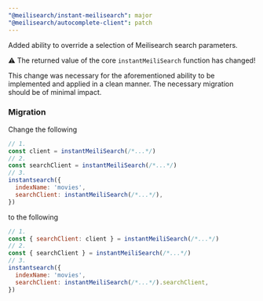 ```yaml
---
"@meilisearch/instant-meilisearch": major
"@meilisearch/autocomplete-client": patch
---
```


Added ability to override a selection of Meilisearch search parameters.

  ⚠️ The returned value of the core `instantMeiliSearch` function has changed!

  This change was necessary for the aforementioned ability to be implemented and
  applied in a clean manner.
  The necessary migration should be of minimal impact.

  ### Migration

  Change the following

  ```js
  // 1.
  const client = instantMeiliSearch(/*...*/)
  // 2.
  const searchClient = instantMeiliSearch(/*...*/)
  // 3.
  instantsearch({
    indexName: 'movies',
    searchClient: instantMeiliSearch(/*...*/),
  })
  ```

  to the following

  ```js
  // 1.
  const { searchClient: client } = instantMeiliSearch(/*...*/)
  // 2.
  const { searchClient } = instantMeiliSearch(/*...*/)
  // 3.
  instantsearch({
    indexName: 'movies',
    searchClient: instantMeiliSearch(/*...*/).searchClient,
  })
  ```
